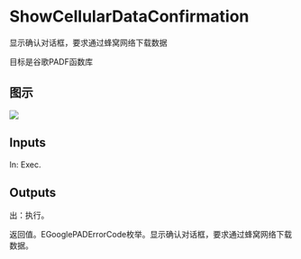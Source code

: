 # ShowCellularDataConfirmation

显示确认对话框，要求通过蜂窝网络下载数据

目标是谷歌PADF函数库

## 图示

![]($-20221218-19153752.png)

## Inputs

In: Exec.  

## Outputs

出：执行。

返回值。EGooglePADErrorCode枚举。显示确认对话框，要求通过蜂窝网络下载数据。
